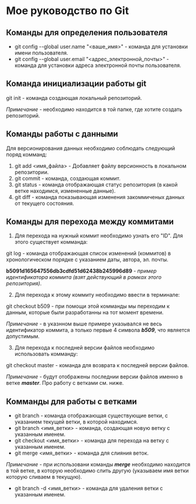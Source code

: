 # Мое руководство по Git

## Команды для определения пользователя

* git config --global user.name "<ваше_имя>" - команда для установки имени пользователя.
* git config --global user.email "<адрес_электронной_почты>" - команда для установки адреса электронной почты пользователя.

## Команда инициализации работы git

git init - команда создающая локальный репозиторий.

*Примечание* - необходимо находится в той папке, где хотите создать репозиторий.

## Команды работы с данными

Для версионирования данных необходимо соблюдать следующий поряд комманд:

1. git add <имя_файла> - Добавляет файлу версионность в локальном репозитории.
2. git commit - команда, создающая коммит. 
3. git status - команда отображающая статус репозитория (в какой ветке находимся, измененные данные).
4. git diff - команда показывающая изменения закоммиченых данных от текущего состояния. 

## Команды для перехода между коммитами

1. Для перехода на нужный коммит необходимо узнать его "ID". Для этого существует комманда:

git log - команда отображающая список изменений (коммитов) в хронологическом порядке с указанием даты, автора, эл. почты.

**b5091d165647556db3cdfd51d62438b245996d89** - *пример идентификатора коммита (взят действующий в рамках этого репозитория)*.

2. Для перехода к этому коммиту необходимо ввести в терминале:

git checkout b509 - при помощи этой комманды мы переходим к данным, которые были разработанны на тот момент времени.

*Примечание* - в указнном выше примере указывался не весь идентификатор коммита, а только первые 4 символа _**b509**_, что является допустимым.

3. Для перехода к последней версии файлов необходимо использовать комманду:

git checkout master - команда для возврата к последней версии файлов.

*Примечание* - будут отображены последнии версии файлов именно в ветке __*master*__. Про работу с ветками см. ниже.

## Комманды для работы с ветками

* git branch - команда отображающая существующие ветки, с указанием текущей ветки, в которой находимся.
* git branch <имя_ветки> - команда, создающая новую ветку с указанным именем.
* git checkout <имя_ветки> - команда для перехода на ветку с указанным именем.
* git merge <имя_ветки> - команда для слияния веток.

*Примечание* - при использовани команды _**merge**_ необходимо находится в той ветке, в которую необходимо слить другую (указываем имя ветки которую сливаем в текущую).

* git branch -d <имя_ветки> - команда для удаления ветки с указанным именем.